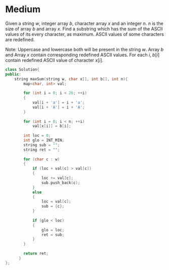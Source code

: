 # Medium

Given a string $w$, integer array $b$, character array $x$ and an integer $n$. $n$ is the size of array $b$ and array $x$. Find a substring which has the sum of the ASCII values of its every character, as maximum. ASCII values of some characters are redefined.

Note: Uppercase and lowercase both will be present in the string $w$. Array $b$ and Array $x$ contain corresponding redefined ASCII values. For each $i$, $b[i]$ contain redefined ASCII value of character $x[i]$.

```cpp
class Solution{
public:
    string maxSum(string w, char x[], int b[], int n){
        map<char, int> val;
        
        for (int i = 0; i < 26; ++i)
        {
            val[i + 'a'] = i + 'a';
            val[i + 'A'] = i + 'A';
        }
            
        for (int i = 0; i < n; ++i)
            val[x[i]] = b[i];
            
        int loc = 0;
        int glo = INT_MIN;
        string sub = "";
        string ret = "";
        
        for (char c : w)
        {
            if (loc + val[c] > val[c])
            {
                loc += val[c];
                sub.push_back(c);
            }
            else
            {
                loc = val[c];
                sub = {c};
            }
            
            if (glo < loc)
            {
                glo = loc;
                ret = sub;
            }
        }
        
        return ret;
      }
};
```
